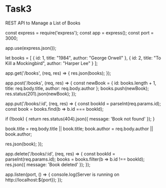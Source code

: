 # Task3
REST API to Manage a List of Books

const express = require('express');
const app = express();
const port = 3000;

app.use(express.json());

let books = [
  { id: 1, title: "1984", author: "George Orwell" },
  { id: 2, title: "To Kill a Mockingbird", author: "Harper Lee" }
];

app.get('/books', (req, res) => {
  res.json(books);
});

app.post('/books', (req, res) => {
  const newBook = {
    id: books.length + 1,
    title: req.body.title,
    author: req.body.author
  };
  books.push(newBook);
  res.status(201).json(newBook);
});

app.put('/books/:id', (req, res) => {
  const bookId = parseInt(req.params.id);
  const book = books.find(b => b.id === bookId);

  if (!book) {
    return res.status(404).json({ message: 'Book not found' });
  }

  book.title = req.body.title || book.title;
  book.author = req.body.author || book.author;

  res.json(book);
});

app.delete('/books/:id', (req, res) => {
  const bookId = parseInt(req.params.id);
  books = books.filter(b => b.id !== bookId);
  res.json({ message: 'Book deleted' });
});

app.listen(port, () => {
  console.log(Server is running on http://localhost:${port});
});
